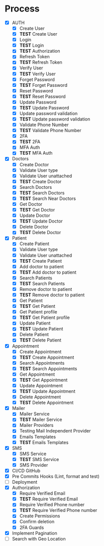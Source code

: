 # Process

- [x] AUTH
  - [x] Create User
  - [x] **TEST** Create User
  - [x] Login
  - [x] **TEST** Login
  - [x] **TEST** Authorization
  - [x] Refresh Token
  - [x] **TEST** Refresh Token
  - [x] Verify User
  - [x] **TEST** Verify User
  - [x] Forget Password
  - [x] **TEST** Forget Password
  - [x] Reset Password
  - [x] **TEST** Reset Password
  - [x] Update Password
  - [x] **TEST** Update Password
  - [x] Update password validation
  - [x] **TEST** Update password validation
  - [x] Validate Phone Number
  - [x] **TEST** Validate Phone Number
  - [x] 2FA
  - [x] **TEST** 2FA
  - [x] MFA Auth
  - [x] **TEST** MFA Auth
- [x] Doctors
  - [x] Create Doctor
  - [x] Validate User type
  - [x] Validate User unattached
  - [x] **TEST** Create Doctor
  - [x] Search Doctors
  - [x] **TEST** Search Doctors
  - [x] **TEST** Search Near Doctors
  - [x] Get Doctor
  - [x] **TEST** Get Doctor
  - [x] Update Doctor
  - [x] **TEST** Update Doctor
  - [x] Delete Doctor
  - [x] **TEST** Delete Doctor
- [x] Patient
  - [x] Create Patient
  - [x] Validate User type
  - [x] Validate User unattached
  - [x] **TEST** Create Patient
  - [x] Add doctor to patient
  - [x] **TEST** Add doctor to patient
  - [x] Search Patients
  - [x] **TEST** Search Patients
  - [x] Remove doctor to patient
  - [x] **TEST** Remove doctor to patient
  - [x] Get Patient
  - [x] **TEST** Get Patient
  - [x] Get Patient profile
  - [x] **TEST** Get Patient profile
  - [x] Update Patient
  - [x] **TEST** Update Patient
  - [x] Delete Patient
  - [x] **TEST** Delete Patient
- [x] Appointment
  - [x] Create Appointment
  - [x] **TEST** Create Appointment
  - [x] Search Appointments
  - [x] **TEST** Search Appointments
  - [x] Get Appointment
  - [x] **TEST** Get Appointment
  - [x] Update Appointment
  - [x] **TEST** Update Appointment
  - [x] Delete Appointment
  - [x] **TEST** Delete Appointment
- [x] Mailer
  - [x] Mailer Service
  - [x] **TEST** Mailer Service
  - [x] Mailer Providers
  - [x] Testing Mail Independent Provider
  - [x] Emails Templates
  - [x] **TEST** Emails Templates
- [x] SMS
  - [x] SMS Service
  - [x] **TEST** SMS Service
  - [x] SMS Provider
- [x] CI/CD GitHub
- [x] Pre Commits Hooks (Lint, format and test)
- [ ] Deployment
- [x] Authorization
  - [x] Require Verified Email
  - [x] **TEST** Require Verified Email
  - [x] Require Verified Phone number
  - [x] **TEST** Require Verified Phone number
  - [x] Create Permissions
  - [x] Confirm deletion
  - [x] 2FA Guards
- [x] Implement Pagination
- [ ] Search with Geo Location
